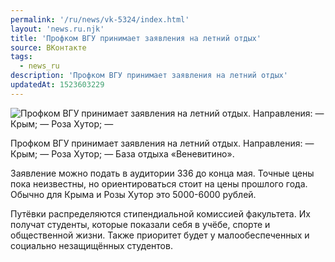```yaml
---
permalink: '/ru/news/vk-5324/index.html'
layout: 'news.ru.njk'
title: 'Профком ВГУ принимает заявления на летний отдых'
source: ВКонтакте
tags:
  - news_ru
description: 'Профком ВГУ принимает заявления на летний отдых'
updatedAt: 1523603229
---
```

![Профком ВГУ принимает заявления на летний отдых. Направления:  — Крым;  — Роза Хутор;  —](https://sun9-33.userapi.com/impf/0PHz0XWvTm0awBgjWMeGMOOXGXRZvknO9cp7mQ/5U3CVP3jCDo.jpg?size=1200x690&quality=96&proxy=1&sign=34a765d69de20b1953066dfbd7b951c6&c_uniq_tag=Cn5fAZH7-_GGNOrrflkxW9mPzcKcmgVvCJorSd-LCXM&type=album)

Профком ВГУ принимает заявления на летний отдых.
Направления:
— Крым;
— Роза Хутор;
— База отдыха «Веневитино».

Заявление можно подать в аудитории 336 до конца мая. Точные цены пока неизвестны, но ориентироваться стоит на цены прошлого года. Обычно для Крыма и Розы Хутор это 5000-6000 рублей.

Путёвки распределяются стипендиальной комиссией факультета. Их получат студенты, которые показали себя в учёбе, спорте и общественной жизни. Также приоритет будет у малообеспеченных и социально незащищённых студентов.
